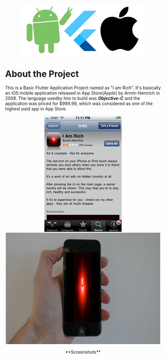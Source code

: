 <p align = "center">
<img src="/repassets/images/AndroidFlutteriOS_400x167.png")
</p>


# About the Project
This is a Basic Flutter Application Project named as "I am Rich". It's basically an iOS mobile application released in App Store(*Apple*) by Armin Heinrich in 2008. The language usedby him to build was ***Objective-C*** and the application was priced for $999.99, which was considered as one of the highest paid app in App Store. 

<p align = "center">
<img src="/repassets/images/iamrichapp.jpg")
     </image>
<img src="/repassets/images/iamrichapp_5.jpg")
     </image>
</p>
<p align = "center">
**Screenshots**
</p>
